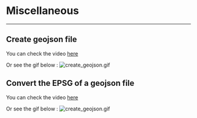 # Miscellaneous

___

## Create geojson file

You can check the video [here](https://raw.githubusercontent.com/gabRpt/matsim-output-postgreSQL-converter/main/resources/docs/video/create_geojson.webm)

Or see the gif below :
![create_geojson.gif](https://raw.githubusercontent.com/gabRpt/matsim-output-postgreSQL-converter/main/resources/docs/video/create_geojson.gif)


## Convert the EPSG of a geojson file

You can check the video [here](https://raw.githubusercontent.com/gabRpt/matsim-output-postgreSQL-converter/main/resources/docs/video/convert_epsg.webm)

Or see the gif below :
![create_geojson.gif](https://raw.githubusercontent.com/gabRpt/matsim-output-postgreSQL-converter/main/resources/docs/video/convert_epsg.gif)